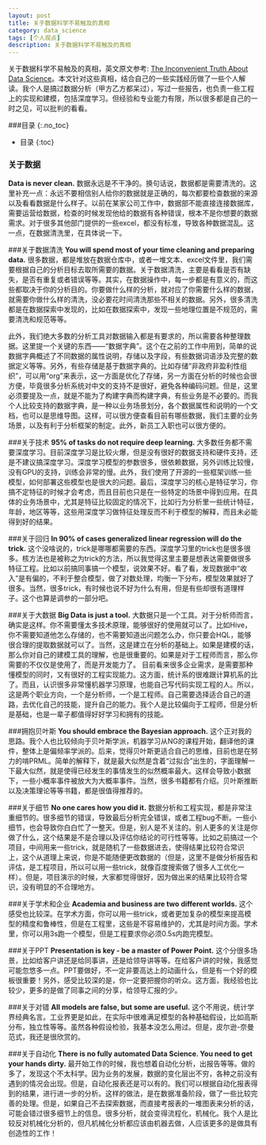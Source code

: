 ```yaml
---
layout: post
title: 关于数据科学不易触及的真相
category: data_science
tags: [个人观点]
description: 关于数据科学不易触及的真相
---
```


关于数据科学不易触及的真相，英文原文参考: [The Inconvenient Truth About Data Science](https://www.linkedin.com/pulse/inconvenient-truth-data-science-kamil-bartocha)。本文针对这些真相，结合自己的一些实践经历做了一些个人解读。我个人是搞过数据分析（甲方乙方都呆过），写过一些报告，也负责一些工程上的实现和建模，包括深度学习。但经验和专业能力有限，所以很多都是自己的一时之见，可以批判的看看。

<!-- more -->

###目录
{:.no_toc}

* 目录
{:toc}

### 关于数据
**Data is never clean.** 
数据永远是不干净的。换句话说，数据都是需要清洗的。这里补充一点：永远不要相信别人给你的数据就是正确的，每次都要检查数据的来源以及看看数据是什么样子。以前在某家公司工作中，数据部不能直接连接数据库，需要运营给数据，检查的时候发现他给的数据有各种错误，根本不是你想要的数据需求。对于很多其他部门提供的一些excel，都没有标准，导致各种数据混乱。这一点，在数据清洗里，在具体说一下。


###关于数据清洗
**You will spend most of your time cleaning and preparing data.**
很多数据，都是堆放在数据仓库中，或者一堆文本、excel文件里，我们需要根据自己的分析目标去取所需要的数据。关于数据清洗，主要是看看是否有缺失，是否有重复或者错误等等。其实，在数据操作中，每一步都是有意义的，而这些都取决于你的分析目的。你要做什么样的分析，就对应了你需要什么样的数据，就需要你做什么样的清洗，没必要花时间清洗那些不相关的数据。另外，很多清洗都是在数据探索中发现的，比如在数据探索中，发现一些地理位置是不规范的，需要清洗和规范等等。

此外，我们绝大多数的分析工具对数据输入都是有要求的，所以需要各种整理数据。这里提一个关键的东西——“数据字典”。这个在之前的工作中用到，简单的说数据字典概述了不同数据的属性说明，存储以及字段，有些数据词语涉及完整的数据定义等等。另外，有些存储是基于数据字典的。比如存储“非政府非盈利性组织”，可以用“org”来表示，这一方面是优化了存储，另一方面在分析的时候也会很方便，毕竟很多分析系统对中文的支持不是很好，避免各种编码问题。但是，这里必须要提及一点，就是不能为了构建字典而构建字典，有些业务是不必要的。而我个人比较支持的数据字典，是一种以业务场景划分，各个数据属性和说明的一个文档，也可以是思维导图。这样，可以很方便查看目前有哪些数据，我们主要的业务场景，以及有利于分析框架的制定。此外，新员工入职也可以很方便的。

###关于技术
**95% of tasks do not require deep learning.**
大多数任务都不需要深度学习。目前深度学习是比较火爆，但是没有很好的数据支持和硬件支持，还是不建议搞深度学习。深度学习模型的参数很多，很依赖数据，另外训练比较慢，没有GPU的支持，训练会非常的慢。此外，我们使用了开源的一些框架训练一些模型，如何部署这些模型也是很大的问题。最后，深度学习的核心是特征学习，你搞不定特征的时候才会考虑，而且目前也只是在一些特定的场景中得到应用。在具体的业务场景中，尤其是特征比较固定的情况下，比如行为分析里一些统计特征，年龄，地区等等，这些用深度学习做特征处理反而不利于模型的解释，而且未必能得到好的结果。

###关于回归
**In 90% of cases generalized linear regression will do the trick.**
这个没啥说的，trick是哪哪都需要的东西。深度学习里的trick也是很多很多。核方法也是被称之为trick的方法，所以我觉得这里主要是想表达需要做很多特征工程。比如以前搞同事搞一个模型，说效果不好。看了看，发现数据中“收入”是有偏的，不利于整合模型，做了对数处理，均衡一下分布，模型效果就好了很多。当然，很多trick，有时候也说不好为什么有用，但是有些却很有道理样子。这个也算是调参的一部分吧。

###关于大数据
**Big Data is just a tool.** 
大数据只是一个工具。对于分析师而言，确实是这样。你不需要懂太多技术原理，能够很好的使用就可以了。比如Hive，你不需要知道他怎么存储的，也不需要知道出问题怎么办，你只要会HQL，能够很合理的提取数据就可以了。当然，这是建立在分析的基础上。如果是建模的话，那么你对自己的建模工具的理解，也是很重要的。如果是对于工程师而言，那么你需要的不仅仅是使用了，而是开发能力了。
目前看来很多企业需求，是需要那种懂模型的同时，又有很好的工程实现能力。这方面，统计系的很难跟计算机系的比了。而且，认识很多非常懂机器学习原理，也能自己写代码实现工程的人。所以，这是两个职业方向，一个是分析师，一个是工程师。自己需要选择适合自己的道路，去优化自己的技能，提升自己的能力。我个人是比较偏向于工程师，但是分析是基础，也是一辈子都值得好好学习和拥有的技能。

###拥抱贝叶斯
**You should embrace the Bayesian approach.**
这个正对我的思路。我个人也比较倾向于贝叶斯学派，机器学习从NG的课程开始，翻译他的课件，整体上是偏频率学派的。后来，觉得贝叶斯更适合自己的思维，目前也是在努力的啃PRML。简单的解释下，就是最大似然是含着“过拟合”出生的，字面理解一下最大似然，就是使得已经发生的事情发生的似然概率最大。这样会导致小数据下，一些小概率事件被放大为大概率事件。当然，很多书籍都有介绍。贝叶斯推断以及决策理论等等书籍，都是很值得推荐的。

###关于细节
**No one cares how you did it.**
数据分析和工程实现，都是非常注重细节的。很多细节的错误，导致最后分析完全错误，或者工程bug不断。一些小细节，也会导致你白白忙了一整天。但是，别人是不关注的。别人更多的关注是你做了什么，这个结果是不是合理以及评估你结论的可行性等等。比如之前搞过一个项目，中间用来一些trick，就是随机了一些数据进去，使得结果比较符合常识上，这个从道理上来说，你是不能随便更改数据的（但是，这里不是做分析报告和评估，是工程项目，所以可以用一些trick，就像百度搜索做了很多人工优化一样）。但是，项目演示的时候，大家都觉得很好，因为做出来的结果比较符合常识，没有明显的不合理地方。 


###关于学术和企业
**Academia and business are two different worlds.**
这个感受也比较深。在学术方面，你可以用一些trick，或者更加复杂的模型来提高模型的精度和鲁棒性，但是在工程里，这些是不容易维护的，尤其是时间方面。学术里，你可以用3s跑一个模型，但是工程要求你必须0.5s内跑完模型。

###关于PPT
**Presentation is key - be a master of Power Point.**
这个分很多场景，比如给客户讲还是给同事讲，还是给领导讲等等。在给客户讲的时候，我感觉可能忽悠多一点。PPT要做好，不一定非要高达上的动画什么，但是有一个好的模板很重要！另外，感受比较深的是，你一定要把握你的听众。这方面，我经验也比较少，更多的是做了同事之间的分享，给领导汇报的少。

###关于对错
**All models are false, but some are useful.**
这个不用说，统计学界经典名言。工业界更是如此，在实际中很难满足模型的各种基础假设，比如高斯分布，独立性等等。虽然各种假设检验，我基本没怎么用过。但是，皮尔逊-奈曼范式，我还是很欣赏的。

###关于自动化
**There is no fully automated Data Science. You need to get your hands dirty.** 
最开始工作的时候，我也想着自动化分析，出报告等等。做的多了，发现这个不太科学。因为业务的发展，数据的变化层出不穷，各种之前没有遇到的情况会出现。但是，自动化报表还是可以有的。我们可以根据自动化报表得到的结果，进行进一步的分析。这样的做法，是在数据准备阶段，做了一些比较完善的处理。但是，如果自己不去探索数据，而直接考报表的一堆图表来分析的话，可能会错过很多细节上的信息。很多分析，就会变得流程化，机械化。我个人是比较反对机械化分析的，但凡机械化分析都应该由机器去做，人应该更多的是做具有创造性的工作！

